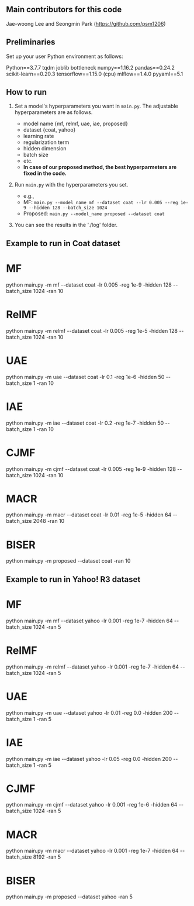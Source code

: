 ## Main contributors for this code

Jae-woong Lee and Seongmin Park (https://github.com/psm1206)

## Preliminaries

Set up your user Python environment as follows:

Python==3.7.7
tqdm
joblib
bottleneck
numpy==1.16.2
pandas==0.24.2
scikit-learn==0.20.3
tensorflow==1.15.0 (cpu)
mlflow==1.4.0
pyyaml==5.1


## How to run
1. Set a model's hyperparameters you want in ```main.py```. The adjustable hyperparameters are as follows.
    - model name {mf, relmf, uae, iae, proposed}
    - dataset {coat, yahoo}
    - learning rate
    - regularization term
    - hidden dimension
    - batch size
    - etc.
    - **In case of our proposed method, the best hyperparmeters are fixed in the code.**

2. Run ```main.py``` with the hyperparameters you set.
    - e.g., 
    - MF: ```main.py --model_name mf --dataset coat --lr 0.005 --reg 1e-9 --hidden 128 --batch_size 1024```
    - Proposed: ```main.py --model_name proposed --dataset coat```

3. You can see the results in the './log' folder.


## Example to run in Coat dataset
# MF
python main.py -m mf --dataset coat -lr 0.005 -reg 1e-9 -hidden 128 --batch_size 1024 -ran 10

# RelMF
python main.py -m relmf --dataset coat -lr 0.005 -reg 1e-5 -hidden 128 --batch_size 1024 -ran 10

# UAE
python main.py -m uae --dataset coat -lr 0.1 -reg 1e-6 -hidden 50 --batch_size 1 -ran 10

# IAE
python main.py -m iae --dataset coat -lr 0.2 -reg 1e-7 -hidden 50 --batch_size 1 -ran 10

# CJMF
python main.py -m cjmf --dataset coat -lr 0.005 -reg 1e-9 -hidden 128 --batch_size 1024 -ran 10

# MACR
python main.py -m macr --dataset coat -lr 0.01 -reg 1e-5 -hidden 64 --batch_size 2048 -ran 10

# BISER
python main.py -m proposed --dataset coat -ran 10


## Example to run in Yahoo! R3 dataset
# MF
python main.py -m mf --dataset yahoo -lr 0.001 -reg 1e-7 -hidden 64 --batch_size 1024 -ran 5

# RelMF
python main.py -m relmf --dataset yahoo -lr 0.001 -reg 1e-7 -hidden 64 --batch_size 1024 -ran 5

# UAE
python main.py -m uae --dataset yahoo -lr 0.01 -reg 0.0 -hidden 200 --batch_size 1 -ran 5

# IAE
python main.py -m iae --dataset yahoo -lr 0.05 -reg 0.0 -hidden 200 --batch_size 1 -ran 5

# CJMF
python main.py -m cjmf --dataset yahoo -lr 0.001 -reg 1e-6 -hidden 64 --batch_size 1024 -ran 5

# MACR
python main.py -m macr --dataset yahoo -lr 0.001 -reg 1e-7 -hidden 64 --batch_size 8192 -ran 5

# BISER
python main.py -m proposed --dataset yahoo -ran 5

